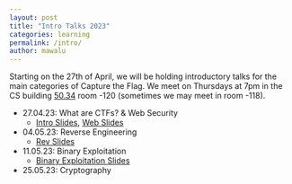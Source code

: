 ```yaml
---
layout: post
title: "Intro Talks 2023"
categories: learning
permalink: /intro/
author: mawalu
---
```


Starting on the 27th of April, we will be holding introductory talks for the main categories of Capture the Flag.
We meet on Thursdays at 7pm in the CS building [50.34](https://www.kit.edu/campusplan/) room -120 (sometimes we may meet in room -118).

 * 27.04.23: What are CTFs? & Web Security
    * [Intro Slides](/talks/2023-04-27-intro/slides.pdf), [Web Slides](/talks/2023-04-27-webintro/slides.pdf)
 * 04.05.23: Reverse Engineering
    * [Rev Slides](https://wachter-space.de/revintro_talk/)
 * 11.05.23: Binary Exploitation
    * [Binary Exploitation Slides](/talks/2023-05-11-binexploitintro/slides.pdf)
 * 25.05.23: Cryptography

